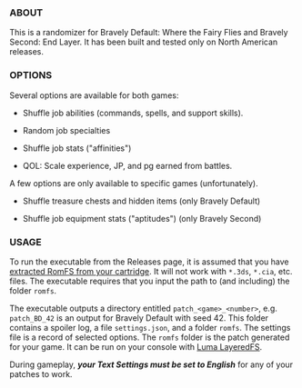 ### ABOUT

This is a randomizer for Bravely Default: Where the Fairy Flies and
Bravely Second: End Layer. It has been built and tested only on North
American releases.

### OPTIONS

Several options are available for both games:

- Shuffle job abilities (commands, spells, and support skills).

- Random job specialties

- Shuffle job stats ("affinities")

- QOL: Scale experience, JP, and pg earned from battles.

A few options are only available to specific games (unfortunately).

- Shuffle treasure chests and hidden items (only Bravely Default)

- Shuffle job equipment stats ("aptitudes") (only Bravely Second)

### USAGE

To run the executable from the Releases page, it is assumed that you
have [extracted RomFS from your
cartridge](https://gist.github.com/PixelSergey/73d0a4bc1437dbaa53a1d1ce849fdda1).
It will not work with `*.3ds`, `*.cia`, etc. files. The executable
requires that you input the path to (and including) the folder
`romfs`.

The executable outputs a directory entitled
```patch_<game>_<number>```, e.g. ```patch_BD_42``` is an output for
Bravely Default with seed 42. This folder contains a spoiler log, a
file `settings.json`, and a folder `romfs`. The settings file is a
record of selected options. The `romfs` folder is the patch generated
for your game. It can be run on your console with [Luma
LayeredFS](https://gist.github.com/PixelSergey/5dbb4a9b90d290736353fa58e4fcbb42).

During gameplay, _**your Text Settings must be set to English**_ for any of your patches to work.
